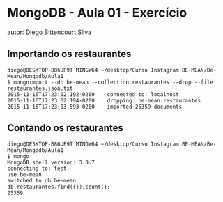 # MongoDB - Aula 01 - Exercício
autor: Diego Bittencourt Silva

## Importando os restaurantes
```
diego@DESKTOP-B86UP9T MINGW64 ~/desktop/Curso Instagram BE-MEAN/Be-Mean/Mongodb/Aula1
$ mongoimport --db be-mean --collection restaurantes --drop --file restaurantes.json.txt
2015-11-16T17:23:02.192-0200    connected to: localhost
2015-11-16T17:23:02.194-0200    dropping: be-mean.restaurantes
2015-11-16T17:23:03.593-0200    imported 25359 documents
```

## Contando os restaurantes
```
diego@DESKTOP-B86UP9T MINGW64 ~/desktop/Curso Instagram BE-MEAN/Be-Mean/Mongodb/Aula1
$ mongo
MongoDB shell version: 3.0.7
connecting to: test
use be-mean
switched to db be-mean
db.restaurantes.find({}).count();
25359
```
